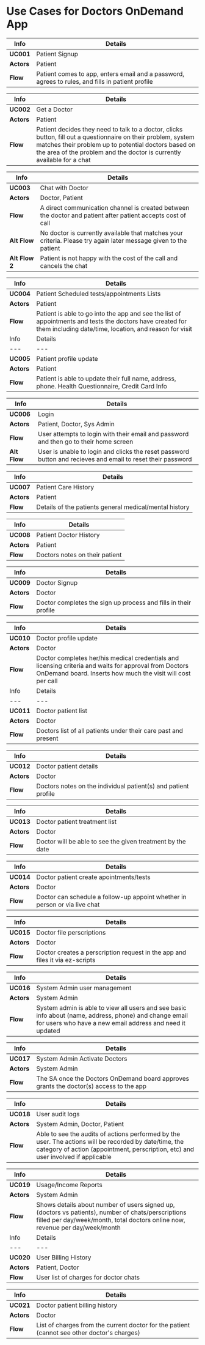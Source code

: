 # Use Cases for Doctors OnDemand App

Info | Details
--- | ---
**UC001** | Patient Signup
**Actors** | Patient					
**Flow** | Patient comes to app, enters email and a password, agrees to rules, and fills in patient profile					

Info | Details
--- | ---
**UC002**	| Get a Doctor					
**Actors** | Patient					
**Flow** | Patient decides they need to talk to a doctor, clicks button, fill out a questionnaire on their problem, system matches their problem up to potential doctors based on the area of the problem and the doctor is currently available for a chat					

Info | Details
--- | ---
**UC003** | Chat with Doctor					
**Actors** | Doctor, Patient					
**Flow** | A direct communication channel is created between the doctor and patient after patient accepts cost of call					
**Alt Flow** | No doctor is currently available that matches your criteria.  Please try again later message given to the patient					
**Alt Flow 2** | Patient is not happy with the cost of the call and cancels the chat					

Info | Details
--- | ---
**UC004** | Patient Scheduled tests/appointments Lists					
**Actors** | Patient					
**Flow** | Patient is able to go into the app and see the list of appointments and tests the doctors have created for them including date/time, location, and reason for visit					
Info | Details
--- | ---
**UC005** | Patient profile update					
**Actors** | Patient					
**Flow** | Patient is able to update their full name, address, phone.  Health Questionnaire, Credit Card Info					

Info | Details
--- | ---
**UC006** | Login					
**Actors** | Patient, Doctor, Sys Admin					
**Flow** | User attempts to login with their email and password and then go to their home screen					
**Alt Flow** | User is unable to login and clicks the reset password button and recieves and email to reset their password					

Info | Details
--- | ---
**UC007** | Patient Care History					
**Actors** | Patient					
**Flow** | Details of the patients general medical/mental history					

Info | Details
--- | ---
**UC008** | Patient Doctor History					
**Actors** | Patient					
**Flow** | Doctors notes on their patient					

Info | Details
--- | ---
**UC009** | Doctor Signup					
**Actors** | Doctor 					
**Flow** | Doctor completes the sign up process and fills in their profile					

Info | Details
--- | ---
**UC010** | Doctor profile update					
**Actors** | Doctor					
**Flow** | Doctor completes her/his medical credentials and licensing criteria and waits for approval from Doctors OnDemand board.  Inserts how much the visit will cost per call				
Info | Details
--- | ---
**UC011** | Doctor patient list					
**Actors** | Doctor					
**Flow** | Doctors list of all patients under their care past and present					

Info | Details
--- | ---
**UC012** | Doctor patient details					
**Actors** | Doctor					
**Flow** | Doctors notes on the individual patient(s) and patient profile					

Info | Details
--- | ---
**UC013** | Doctor patient treatment list					
**Actors** | Doctor					
**Flow** | Doctor will be able to see the given treatment by the date					

Info | Details
--- | ---
**UC014** | Doctor patient create apointments/tests					
**Actors** | Doctor					
**Flow** | Doctor can schedule a follow-up appoint whether in person or via live chat					

Info | Details
--- | ---
**UC015** | Doctor file perscriptions					
**Actors** | Doctor					
**Flow** | Doctor creates a perscription request in the app and files it via ez-scripts					

Info | Details
--- | ---
**UC016** | System Admin user management					
**Actors** | System Admin					
**Flow** | System admin is able to view all users and see basic info about (name, address, phone) and change email for users who have a new email address and need it updated				

Info | Details
--- | ---
**UC017** | System Admin Activate Doctors					
**Actors** | System Admin					
**Flow** | The SA once the Doctors OnDemand board approves grants the doctor(s) access to the app 					

Info | Details
--- | ---
**UC018** | User audit logs					
**Actors** | System Admin, Doctor, Patient					
**Flow** | Able to see the audits of actions performed by the user.  The actions will be recorded by date/time, the category of action (appointment, perscription, etc) and user involved if applicable					

Info | Details
--- | ---
**UC019** | Usage/Income Reports					
**Actors** | System Admin					
**Flow** | Shows details about number of users signed up, (doctors vs patients), number of chats/perscriptions filled per day/week/month, total doctors online now, revenue per day/week/month					
Info | Details
--- | ---
**UC020** | User Billing History					
**Actors** | Patient, Doctor					
**Flow** | User list of charges for doctor chats					

Info | Details
--- | ---
**UC021** | Doctor patient billing history					
**Actors** | Doctor					
**Flow** | List of charges from the current doctor for the patient (cannot see other doctor's charges)					
